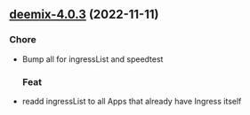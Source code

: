

## [deemix-4.0.3](https://github.com/truecharts/charts/compare/deemix-4.0.2...deemix-4.0.3) (2022-11-11)

### Chore

- Bump all for ingressList and speedtest
  
  ### Feat

- readd ingressList to all Apps that already have Ingress itself
  
  